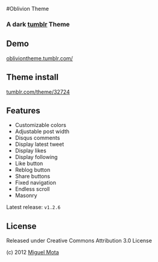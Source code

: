 #Oblivion Theme

### A dark [tumblr](http://www.tumblr.com/) Theme 

## Demo

[obliviontheme.tumblr.com/](http://obliviontheme.tumblr.com/)

## Theme install

[tumblr.com/theme/32724](http://www.tumblr.com/theme/32724)

## Features

* Customizable colors
* Adjustable post width
* Disqus comments
* Display latest tweet
* Display likes
* Display following
* Like button
* Reblog button
* Share buttons
* Fixed navigation
* Endless scroll
* Masonry

Latest release: <code>v1.2.6</code>

## License

Released under Creative Commons Attribution 3.0 License

(c) 2012 [Miguel Mota](http://www.miguelmota.com/)